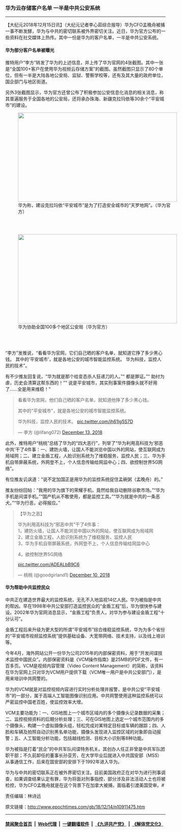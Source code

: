 ### 华为云存储客户名单 一半是中共公安系统
------------------------

<p>
 【大纪元2018年12月15日讯】（大纪元记者李心茹综合报导）华为CFO孟晚舟被捕一事不断发酵，华为与中共的密切联系被外界密切关注。近日，华为官方公布的一些资料在社交媒体上热传。其中一份是华为的客户名单，一半是中共公安系统。
</p>
<h4>
 华为部分客户名单被曝光
</h4>
<p>
 推特用户“李方”转发了华为的上述信息，并上传了华为官网的4张截图。其中一张是“全国100+客户在使用华为视频云存储方案”的截图。虽然截图只显示了80个单位，但有一半是大陆各地公安局、监狱、警察学校等，还有及其大量的政府单位，国企部门与地区街道。
</p>
<p>
 另外3张截图显示，华为官方还曾公布了积极参加公安信息化消息的相关消息，称其普遍服务于全国各地的公安局，还将承办珠海、新疆克拉玛依等30余个“平安城市”的建设。
</p>
<figure class="wp-caption aligncenter" id="attachment_10911514" style="width: 500px">
 <a href="http://i.epochtimes.com/assets/uploads/2018/12/3-19.jpg">
  <img alt="" class="wp-image-10911514" height="281" src="http://i.epochtimes.com/assets/uploads/2018/12/3-19-600x338.jpg" width="500"/>
 </a>
 <br/><figcaption class="wp-caption-text">
  华为称，建设克拉玛依“平安城市”是为了打造安全城市的“天罗地网”。（华为官方）
 </figcaption><br/>
</figure><br/>
<figure class="wp-caption aligncenter" id="attachment_10911515" style="width: 500px">
 <a href="http://i.epochtimes.com/assets/uploads/2018/12/2-21.jpg">
  <img alt="" class="wp-image-10911515" height="281" src="http://i.epochtimes.com/assets/uploads/2018/12/2-21-600x338.jpg" width="500"/>
 </a>
 <br/><figcaption class="wp-caption-text">
  华为协助全国100多个地区公安局（华为官方）
 </figcaption><br/>
</figure><br/>
<p>
 “李方”发推说，“看看华为官网，它们自己晒的客户名单，就知道它挣了多少黑心钱。 其中的‘平安城市’，就是各地公安的城市智能监控系统。 华为科技，监控人民的技术”。
</p>
<p>
 有不少推友回复说，“华为就是那个给变态杀人狂递刀的人。”“ 都是罪证。”“ 助纣为虐，历史会清算这帮东西的！”“ 说是平安城市，其实刑事案件摄像头就不好用了……全是用来维稳！”
</p>
<blockquote class="twitter-tweet" data-lang="en">
 <p dir="ltr" lang="zh">
  看看华为官网，他们自己晒的客户名单，就知道他挣了多少黑心钱。
 </p>
 <p>
  其中的“平安城市”，就是各地公安的城市智能监控系统。
 </p>
 <p>
  华为科技，监控人民的技术。
  <a href="https://t.co/jh61lg5S7D">
   pic.twitter.com/jh61lg5S7D
  </a>
 </p>
 <p>
  — 李方 (@lifang072)
  <a href="https://twitter.com/lifang072/status/1073197924027375616?ref_src=twsrc%5Etfw">
   December 13, 2018
  </a>
 </p>
</blockquote>
<p>
</p>
<p>
 此外，推特用户“桃桃‏”总结了华为的“四大恶行”，列举了“华为利用高科技为‘邪恶中共’干了4件事：一、建防火墙，让国人不能浏览中国以外的网站，使互联网成为局域网；二、建立金盾工程，人脸识别系统为了维稳服务，监控人民；三、华为手机自带屏蔽系统，外网登不上，个人信息传输给网监中心；四、欲控制世界5G网络”。
</p>
<p>
 有位推友讥讽道：“说不定加国正是用华为的监控系统捉住孟碗粥（孟晚舟）的。”
</p>
<p>
 推友纷纷回帖：“我用的华为旗下的荣耀手机，竟然给我自动删除谷歌市场。”“华为手机是间谍手机。”“国产机从不敢使用，都是监控工具。”“华为就是中共的一条恶犬。”“华为行恶，必得报应。”
</p>
<blockquote class="twitter-tweet" data-lang="en">
 <p dir="ltr" lang="zh">
  【华为之恶】
 </p>
 <p>
  华为利用高科技为“邪恶中共”干了4件事：
  <br/>
  1，建防火墙，让国人不能浏览中国以外的网站，使互联网成为局域网
  <br/>
  2，建立金盾工程，人脸识别系统为了维稳服务，监控人民
  <br/>
  3，华为手机自带屏蔽系统，外网登不上，个人信息传输给网监中心
 </p>
 <p>
  4，欲控制世界5G网络
 </p>
 <p>
  <a href="https://t.co/ADEALbB9C6">
   pic.twitter.com/ADEALbB9C6
  </a>
 </p>
 <p>
  — 桃桃 (@goodgirland1)
  <a href="https://twitter.com/goodgirland1/status/1071979960368193536?ref_src=twsrc%5Etfw">
   December 10, 2018
  </a>
 </p>
</blockquote>
<p>
</p>
<h4>
 华为帮助中共监控民众
</h4>
<p>
 中共正在建造世界最大的监控系统，无孔不入地监视14亿人民。华为被指是中共的帮凶。早在1998年中共公安部打造监控民众的“金盾工程”后，华为很快参与建设。2002年华为官网消息显示，“金盾工程”负责人，对华为参与建设金盾工程“十分认可”。
</p>
<p>
 金盾工程后来升级为更大型的所谓“平安城市”综合维稳监控系统，华为为多个省份的“平安城市视频监控系统”提供基础设备、大宽带网络、技术支持，以及线上培训等。
</p>
<p>
 今年4月，海外网站公开一份华为公司2015年的内部保密资料，用于“开发间谍技术监控中国民众”。内部保密资料是《VCM操作指南》是25MB的PDF文件，有一百多页。VCM是视频内容管理（Video Content Management）的简称，该资料在华为官网上只对华为VCM用户提供下载（VCM唯一用户是中共公安部门），是用来培训中共网警的。
</p>
<p>
 华为的VCM就是对监控视频内容进行实时分析处理并报警，是中共公安“平安城市”的一部分，属于高端人工智能图像识别应用。中共网警使用这种监控系统可以严密监控中国老百姓，使监控效率大增。
</p>
<p>
 VCM主要功能为：一、GIS地图上一个城市区域内的多个摄像头记录数据的采集；二、监控视频资料的后期分析处理；三、可在GIS地图上选定一个城市范围内的多个摄像头，构建一个虚拟摄像头组，轻松完成对某特定目标或车辆的跟踪；四、人脸和车辆及拍照自动识别黑名单功能，摄像头发现进入监控区域的对象即自动报警；五、人工智能分析功能，包括越线检测、目标大小识别等8种功能。
</p>
<p>
 华为被指是打着“民企”的中共军队间谍特务机关。其创办人任正非曾是中共军队团职干部；不久前卸任的董事长孙亚芳，在大学毕业后就进入中共国安部（MSS）从事通信工作，后来在国安部的安排下于1992年进入华为。
</p>
<p>
 华为与中共的密切联系正在被外界密切关注。目前美国政府正在对华为进行刑事调查，如果调查结果认定有罪，华为将面对刑事指控，部分涉及非法活动人士也将被检控，华为CFO孟晚舟就是在这个背景下在加拿大被捕，面临着引渡美国受审。#
</p>
<p>
 责任编辑：林诗远
</p>
<p>
</p>

原文链接：http://www.epochtimes.com/gb/18/12/14/n10911475.htm


------------------------
#### [禁闻聚合首页](https://github.com/gfw-breaker/banned-news/blob/master/README.md) &nbsp;|&nbsp; [Web代理](https://github.com/gfw-breaker/open-proxy/blob/master/README.md) &nbsp;|&nbsp; [一键翻墙软件](https://github.com/gfw-breaker/nogfw/blob/master/README.md) &nbsp;|&nbsp; [《九评共产党》](https://github.com/gfw-breaker/9ping.md/blob/master/README.md#九评之一评共产党是什么) &nbsp;|&nbsp; [《解体党文化》](https://github.com/gfw-breaker/jtdwh.md/blob/master/README.md#绪论)